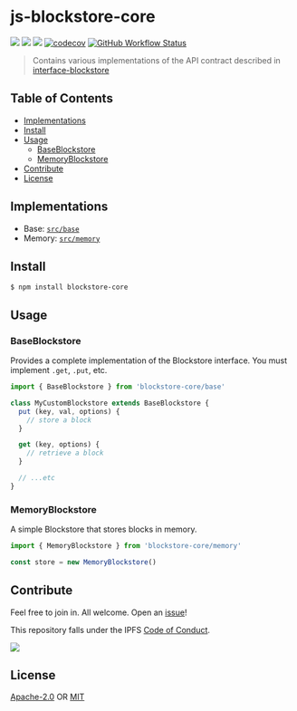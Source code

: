 # js-blockstore-core <!-- omit in toc -->

[![](https://img.shields.io/badge/made%20by-Protocol%20Labs-blue.svg?style=flat-square)](http://ipn.io)
[![](https://img.shields.io/badge/project-IPFS-blue.svg?style=flat-square)](http://ipfs.io/)
[![](https://img.shields.io/badge/freenode-%23ipfs-blue.svg?style=flat-square)](http://webchat.freenode.net/?channels=%23ipfs)
[![codecov](https://img.shields.io/codecov/c/github/ipfs/js-blockstore-core.svg?style=flat-square)](https://codecov.io/gh/ipfs/js-blockstore-core)
[![GitHub Workflow Status](https://img.shields.io/github/workflow/status/ipfs/js-blockstore-core/ci?label=ci&style=flat-square)](https://github.com/ipfs/js-blockstore-core/actions?query=branch%3Amaster+workflow%3Aci+)

> Contains various implementations of the API contract described in [interface-blockstore](https://github.com/ipfs/js-ipfs-interfaces/tree/master/packages/interface-blockstore)

## Table of Contents <!-- omit in toc -->

- [Implementations](#implementations)
- [Install](#install)
- [Usage](#usage)
  - [BaseBlockstore](#baseblockstore)
  - [MemoryBlockstore](#memoryblockstore)
- [Contribute](#contribute)
- [License](#license)

## Implementations

- Base: [`src/base`](src/base.js)
- Memory: [`src/memory`](src/memory.js)

## Install

```
$ npm install blockstore-core
```

## Usage

### BaseBlockstore

Provides a complete implementation of the Blockstore interface.  You must implement `.get`, `.put`, etc.

```js
import { BaseBlockstore } from 'blockstore-core/base'

class MyCustomBlockstore extends BaseBlockstore {
  put (key, val, options) {
    // store a block
  }

  get (key, options) {
    // retrieve a block
  }

  // ...etc
}
```

### MemoryBlockstore

A simple Blockstore that stores blocks in memory.

```js
import { MemoryBlockstore } from 'blockstore-core/memory'

const store = new MemoryBlockstore()
```

## Contribute

Feel free to join in. All welcome. Open an [issue](https://github.com/ipfs/js-ipfs-unixfs-importer/issues)!

This repository falls under the IPFS [Code of Conduct](https://github.com/ipfs/community/blob/master/code-of-conduct.md).

[![](https://cdn.rawgit.com/jbenet/contribute-ipfs-gif/master/img/contribute.gif)](https://github.com/ipfs/community/blob/master/CONTRIBUTING.md)

## License

[Apache-2.0](LICENSE-APACHE) OR [MIT](LICENSE-MIT)
